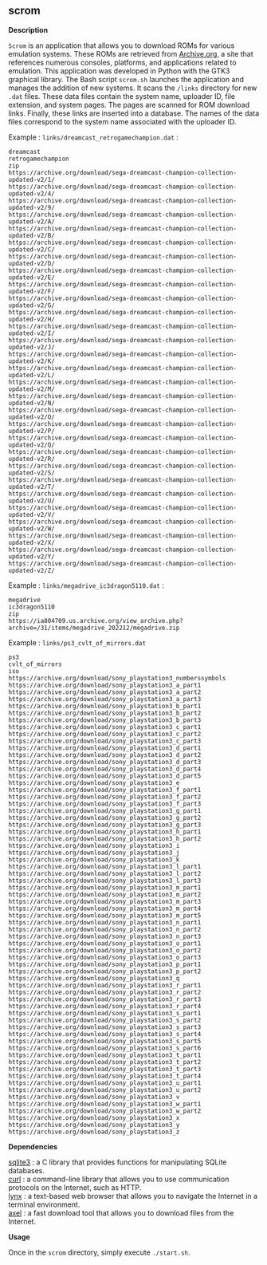 ## scrom

**Description**

`Scrom` is an application that allows you to download ROMs for various emulation systems.
These ROMs are retrieved from [Archive.org](https://archive.org), a site that references
numerous consoles, platforms, and applications related to emulation.
This application was developed in Python with the GTK3 graphical library.
The Bash script `scrom.sh` launches the application and manages the addition of new systems.
It scans the `/links` directory for new `.dat` files. These data files contain the system name,
uploader ID, file extension, and system pages. The pages are scanned for ROM download links.
Finally, these links are inserted into a database.
The names of the data files correspond to the system name associated with the uploader ID.  

Example : `links/dreamcast_retrogamechampion.dat` :

```
dreamcast
retrogamechampion
zip
https://archive.org/download/sega-dreamcast-champion-collection-updated-v2/1/
https://archive.org/download/sega-dreamcast-champion-collection-updated-v2/4/
https://archive.org/download/sega-dreamcast-champion-collection-updated-v2/9/
https://archive.org/download/sega-dreamcast-champion-collection-updated-v2/A/
https://archive.org/download/sega-dreamcast-champion-collection-updated-v2/B/
https://archive.org/download/sega-dreamcast-champion-collection-updated-v2/C/
https://archive.org/download/sega-dreamcast-champion-collection-updated-v2/D/
https://archive.org/download/sega-dreamcast-champion-collection-updated-v2/E/
https://archive.org/download/sega-dreamcast-champion-collection-updated-v2/F/
https://archive.org/download/sega-dreamcast-champion-collection-updated-v2/G/
https://archive.org/download/sega-dreamcast-champion-collection-updated-v2/H/
https://archive.org/download/sega-dreamcast-champion-collection-updated-v2/I/
https://archive.org/download/sega-dreamcast-champion-collection-updated-v2/J/
https://archive.org/download/sega-dreamcast-champion-collection-updated-v2/K/
https://archive.org/download/sega-dreamcast-champion-collection-updated-v2/L/
https://archive.org/download/sega-dreamcast-champion-collection-updated-v2/M/
https://archive.org/download/sega-dreamcast-champion-collection-updated-v2/N/
https://archive.org/download/sega-dreamcast-champion-collection-updated-v2/O/
https://archive.org/download/sega-dreamcast-champion-collection-updated-v2/P/
https://archive.org/download/sega-dreamcast-champion-collection-updated-v2/Q/
https://archive.org/download/sega-dreamcast-champion-collection-updated-v2/R/
https://archive.org/download/sega-dreamcast-champion-collection-updated-v2/S/
https://archive.org/download/sega-dreamcast-champion-collection-updated-v2/T/
https://archive.org/download/sega-dreamcast-champion-collection-updated-v2/U/
https://archive.org/download/sega-dreamcast-champion-collection-updated-v2/V/
https://archive.org/download/sega-dreamcast-champion-collection-updated-v2/W/
https://archive.org/download/sega-dreamcast-champion-collection-updated-v2/X/
https://archive.org/download/sega-dreamcast-champion-collection-updated-v2/Y/
https://archive.org/download/sega-dreamcast-champion-collection-updated-v2/Z/
```

Example : `links/megadrive_ic3dragon5110.dat` :

```
megadrive
ic3dragon5110
zip
https://ia804709.us.archive.org/view_archive.php?archive=/31/items/megadrive_202212/megadrive.zip
```

Example : `links/ps3_cvlt_of_mirrors.dat`

```
ps3
cvlt_of_mirrors
iso
https://archive.org/download/sony_playstation3_numberssymbols
https://archive.org/download/sony_playstation3_a_part1
https://archive.org/download/sony_playstation3_a_part2
https://archive.org/download/sony_playstation3_a_part3
https://archive.org/download/sony_playstation3_b_part1
https://archive.org/download/sony_playstation3_b_part2
https://archive.org/download/sony_playstation3_b_part3
https://archive.org/download/sony_playstation3_c_part1
https://archive.org/download/sony_playstation3_c_part2
https://archive.org/download/sony_playstation3_c_part3
https://archive.org/download/sony_playstation3_d_part1
https://archive.org/download/sony_playstation3_d_part2
https://archive.org/download/sony_playstation3_d_part3
https://archive.org/download/sony_playstation3_d_part4
https://archive.org/download/sony_playstation3_d_part5
https://archive.org/download/sony_playstation3_e
https://archive.org/download/sony_playstation3_f_part1
https://archive.org/download/sony_playstation3_f_part2
https://archive.org/download/sony_playstation3_f_part3
https://archive.org/download/sony_playstation3_g_part1
https://archive.org/download/sony_playstation3_g_part2
https://archive.org/download/sony_playstation3_g_part3
https://archive.org/download/sony_playstation3_h_part1
https://archive.org/download/sony_playstation3_h_part2
https://archive.org/download/sony_playstation3_i
https://archive.org/download/sony_playstation3_j
https://archive.org/download/sony_playstation3_k
https://archive.org/download/sony_playstation3_l_part1
https://archive.org/download/sony_playstation3_l_part2
https://archive.org/download/sony_playstation3_l_part3
https://archive.org/download/sony_playstation3_m_part1
https://archive.org/download/sony_playstation3_m_part2
https://archive.org/download/sony_playstation3_m_part3
https://archive.org/download/sony_playstation3_m_part4
https://archive.org/download/sony_playstation3_m_part5
https://archive.org/download/sony_playstation3_n_part1
https://archive.org/download/sony_playstation3_n_part2
https://archive.org/download/sony_playstation3_n_part3
https://archive.org/download/sony_playstation3_o_part1
https://archive.org/download/sony_playstation3_o_part2
https://archive.org/download/sony_playstation3_o_part3
https://archive.org/download/sony_playstation3_p_part1
https://archive.org/download/sony_playstation3_p_part2
https://archive.org/download/sony_playstation3_q
https://archive.org/download/sony_playstation3_r_part1
https://archive.org/download/sony_playstation3_r_part2
https://archive.org/download/sony_playstation3_r_part3
https://archive.org/download/sony_playstation3_r_part4
https://archive.org/download/sony_playstation3_s_part1
https://archive.org/download/sony_playstation3_s_part2
https://archive.org/download/sony_playstation3_s_part3
https://archive.org/download/sony_playstation3_s_part4
https://archive.org/download/sony_playstation3_s_part5
https://archive.org/download/sony_playstation3_s_part6
https://archive.org/download/sony_playstation3_t_part1
https://archive.org/download/sony_playstation3_t_part2
https://archive.org/download/sony_playstation3_t_part3
https://archive.org/download/sony_playstation3_t_part4
https://archive.org/download/sony_playstation3_u_part1
https://archive.org/download/sony_playstation3_u_part2
https://archive.org/download/sony_playstation3_v
https://archive.org/download/sony_playstation3_w_part1
https://archive.org/download/sony_playstation3_w_part2
https://archive.org/download/sony_playstation3_x
https://archive.org/download/sony_playstation3_y
https://archive.org/download/sony_playstation3_z
```

**Dependencies**

[sqlite3](https://www.sqlite.org/index.html) : a C library that provides functions for manipulating SQLite databases.  
[curl](https://curl.haxx.se/) : a command-line library that allows you to use communication protocols on the Internet, such as HTTP.  
[lynx](http://lynx.browser.org/) : a text-based web browser that allows you to navigate the Internet in a terminal environment.  
[axel](https://github.com/axel-download-accelerator/axel) : a fast download tool that allows you to download files from the Internet.  

**Usage**

Once in the `scrom` directory, simply execute `./start.sh`.

